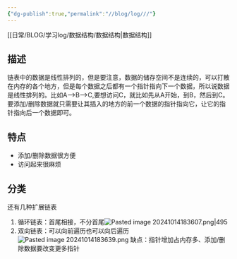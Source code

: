 ```yaml
---
{"dg-publish":true,"permalink":"//blog/log///"}
---
```


[[日常/BLOG/学习log/数据结构/数据结构\|数据结构]]
## 描述
链表中的数据是线性排列的，但是要注意，数据的储存空间不是连续的，可以打散在内存的各个地方，但是每个数据之后都有一个指针指向下一个数据，所以说数据是线性排列的。比如A-->B-->C,要想访问C，就比如先从A开始，到B，然后到C。要添加/删除数据就只需要让其插入的地方的前一个数据的指针指向它，让它的指针指向后一个数据即可。

## 特点
- 添加/删除数据很方便
- 访问起来很麻烦

## 分类
还有几种扩展链表
1. 循环链表：首尾相接，不分首尾![Pasted image 20241014183607.png|495](/img/user/Pasted%20image%2020241014183607.png)
2. 双向链表：可以向前遍历也可以向后遍历![Pasted image 20241014183639.png](/img/user/Pasted%20image%2020241014183639.png)
	缺点：指针增加占内存多、添加/删除数据要改变更多指针

